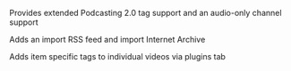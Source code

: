 Provides extended Podcasting 2.0 tag support and an audio-only channel support

Adds an import RSS feed and import Internet Archive 

Adds item specific tags to individual videos via plugins tab

